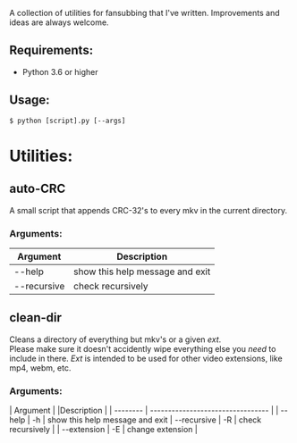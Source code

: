 A collection of utilities for fansubbing that I've written. Improvements and ideas are always welcome.

## Requirements:
- Python 3.6 or higher

## Usage:
    $ python [script].py [--args]

# Utilities:

## auto-CRC
A small script that appends CRC-32's to every mkv in the current directory.

### Arguments:
| Argument | Description | 
| -------- | --------------------------------- |
| --help | show this help message and exit
| --recursive | check recursively |

## clean-dir
Cleans a directory of everything but mkv's or a given *ext*.<br>
Please make sure it doesn't accidently wipe everything else you *need* to include in there.
*Ext* is intended to be used for other video extensions, like mp4, webm, etc.

### Arguments:
| Argument |  |Description | 
| -------- | --------------------------------- |
| --help | -h | show this help message and exit
| --recursive | -R | check recursively |
| --extension | -E | change extension |